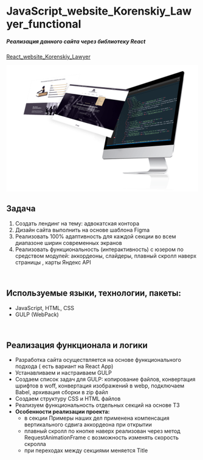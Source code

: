 # JavaScript_website_Korenskiy_Lawyer_functional 
 
 
##### Реализация данного сайта через библиотеку React
[React_website_Korenskiy_Lawyer](https://github.com/AntonioMikhailov/React_website_Korenskiy_Lawyer 'React_website_Korenskiy_Lawyer')



![alt text](https://github.com/AntonioMikhailov/AntonioMikhailov/blob/main/assets/korenskiy-small.png)
## Задача
 1.	Создать лендинг на тему: адвокатская контора
2.	Дизайн сайта выполнить на основе шаблона Figma
3.	Реализовать 100% адаптивность для каждой секции во всем диапазоне ширин современных экранов
4.	Реализовать функциональность (интерактивность) с юзером по средством модулей:  аккордеоны, слайдеры, плавный скролл наверх страницы , карты Яндекс API

&nbsp;
## Используемые языки, технологии, пакеты:
- JavaScript, HTML, CSS
- GULP (WebPack)


&nbsp;
## Реализация функционала и логики
 
- Разработка сайта осуществляется на основе функционального подхода ( есть вариант на React App) 
- Устанавливаем и настраиваем GULP
- Создаем список задач для GULP:  копирование файлов, конвертация шрифтов в woff, конвертация изображений в webp, подключаем Babel,  архивация сборки в zip файл
- Создаем структуру CSS и HTML файлов
- Реализуем функциональность отдельных секций на основе ТЗ
- **Особенности реализации проекта:**
   - в секции Примеры наших дел  применена компенсация вертикального сдвига аккордеона при открытии
    - плавный скролл по кнопке наверх реализован через метод RequestAnimationFrame с возможность изменять скорость скролла
    - при переходах между секциями меняется Title
